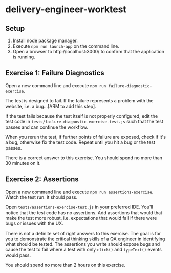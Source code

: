 # delivery-engineer-worktest

## Setup

1. Install node package manager.
2. Execute `npm run launch-app` on the command line.
3. Open a browser to http://localhost:3000/ to confirm that the application is running.

## Exercise 1: Failure Diagnostics

Open a new command line and execute `npm run failure-diagnostic-exercise`.

The test is designed to fail. If the failure represents a problem with the website, i.e. a bug...[ARM to add this step]. 

If the test fails because the test itself is not properly configured, edit the test code in `tests/failure-diagnostic-exercise-test.js` such that the test passes and can continue the workflow. 

When you rerun the test, if further points of failure are exposed, check if it's a bug, otherwise fix the test code. Repeat until you hit a bug or the test passes. 

There is a correct answer to this exercise. You should spend no more than 30 minutes on it.

## Exercise 2: Assertions

Open a new command line and execute `npm run assertions-exercise`. Watch the test run. It should pass.

Open `tests/assertions-exercise-test.js` in your preferred IDE. You'll notice that the test code has no assertions. Add assertions that would that make the test more robust, i.e. expectations that would fail if there were bugs or issues with the UX.

There is not a definite set of right answers to this exercise. The goal is for you to demonstrate the critical thinking skills of a QA engineer in identifying what should be tested. The assertions you write should expose bugs and cause the test to fail where a test with only `click()` and `typeText()` events would pass. 

You should spend no more than 2 hours on this exercise. 
